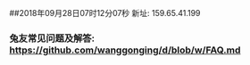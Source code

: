##2018年09月28日07时12分07秒 新址: 159.65.41.199
### 兔友常见问题及解答: https://github.com/wanggonging/d/blob/w/FAQ.md
